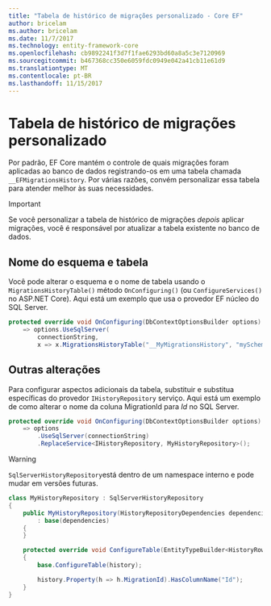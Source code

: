 ```yaml
---
title: "Tabela de histórico de migrações personalizado - Core EF"
author: bricelam
ms.author: bricelam
ms.date: 11/7/2017
ms.technology: entity-framework-core
ms.openlocfilehash: cb9892241f3d7f1fae6293bd60a8a5c3e7120969
ms.sourcegitcommit: b467368cc350e6059fdc0949e042a41cb11e61d9
ms.translationtype: MT
ms.contentlocale: pt-BR
ms.lasthandoff: 11/15/2017
---
```

<a name="custom-migrations-history-table"></a>Tabela de histórico de migrações personalizado
===============================
Por padrão, EF Core mantém o controle de quais migrações foram aplicadas ao banco de dados registrando-os em uma tabela chamada `__EFMigrationsHistory`. Por várias razões, convém personalizar essa tabela para atender melhor às suas necessidades.

> [!IMPORTANT]
> Se você personalizar a tabela de histórico de migrações *depois* aplicar migrações, você é responsável por atualizar a tabela existente no banco de dados.

<a name="schema-and-table-name"></a>Nome do esquema e tabela
----------------------
Você pode alterar o esquema e o nome de tabela usando o `MigrationsHistoryTable()` método `OnConfiguring()` (ou `ConfigureServices()` no ASP.NET Core). Aqui está um exemplo que usa o provedor EF núcleo do SQL Server.

``` csharp
protected override void OnConfiguring(DbContextOptionsBuilder options)
    => options.UseSqlServer(
        connectionString,
        x => x.MigrationsHistoryTable("__MyMigrationsHistory", "mySchema"));
```

<a name="other-changes"></a>Outras alterações
-------------
Para configurar aspectos adicionais da tabela, substituir e substitua específicas do provedor `IHistoryRepository` serviço. Aqui está um exemplo de como alterar o nome da coluna MigrationId para *Id* no SQL Server.

``` csharp
protected override void OnConfiguring(DbContextOptionsBuilder options)
    => options
        .UseSqlServer(connectionString)
        .ReplaceService<IHistoryRepository, MyHistoryRepository>();
```

> [!WARNING]
> `SqlServerHistoryRepository`está dentro de um namespace interno e pode mudar em versões futuras.

``` csharp
class MyHistoryRepository : SqlServerHistoryRepository
{
    public MyHistoryRepository(HistoryRepositoryDependencies dependencies)
        : base(dependencies)
    {
    }

    protected override void ConfigureTable(EntityTypeBuilder<HistoryRow> history)
    {
        base.ConfigureTable(history);

        history.Property(h => h.MigrationId).HasColumnName("Id");
    }
}
```
